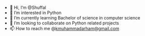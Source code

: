 - 👋 Hi, I’m @Shuffal
- 👀 I’m interested in Python
- 🌱 I’m currently learning Bachelor of science in computer science
- 💞️ I’m looking to collaborate on Python related projects
- 📫 How to reach me @kmuhammadarham@gmail.com

<!---
Shuffal/Shuffal is a ✨ special ✨ repository because its `README.md` (this file) appears on your GitHub profile.
You can click the Preview link to take a look at your changes.
--->
